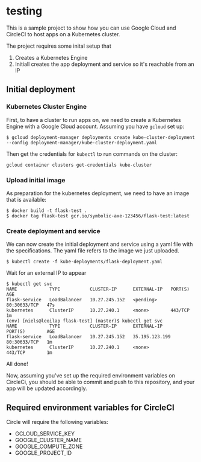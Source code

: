 # testing
 
This is a sample project to show how you can use Google Cloud and CircleCI to host apps on
a Kubernetes cluster.

The project requires some inital setup that
1. Creates a Kubernetes Engine
2. Initiall creates the app deployment and service so it's reachable from an IP

## Initial deployment

### Kubernetes Cluster Engine

First, to have a cluster to run apps on, we need to create a Kubernetes Engine with a Google Cloud account. Assuming you have `gcloud` set up:

```$ gcloud deployment-manager deployments create kube-cluster-deployment --config deployment-manager/kube-cluster-deployment.yaml```

Then get the credentials for `kubectl` to run commands on the cluster:

```gcloud container clusters get-credentials kube-cluster```

### Upload initial image

As preparation for the kubernetes deployment, we need to have an image that is available:

```
$ docker build -t flask-test .
$ docker tag flask-test gcr.io/symbolic-axe-123456/flask-test:latest
```

### Create deployment and service

We can now create the initial deployment and service using a yaml file with the specifications. The yaml file refers to the image we just uploaded.

```$ kubectl create -f kube-deployments/flask-deployment.yaml```

Wait for an external IP to appear

```
$ kubectl get svc
NAME            TYPE           CLUSTER-IP      EXTERNAL-IP   PORT(S)        AGE
flask-service   LoadBalancer   10.27.245.152   <pending>     80:30633/TCP   47s
kubernetes      ClusterIP      10.27.240.1     <none>        443/TCP        1m
(env) [niels@leoilap flask-test] (master)$ kubectl get svc
NAME            TYPE           CLUSTER-IP      EXTERNAL-IP      PORT(S)        AGE
flask-service   LoadBalancer   10.27.245.152   35.195.123.199   80:30633/TCP   1m
kubernetes      ClusterIP      10.27.240.1     <none>           443/TCP        1m
```

All done!

Now, assuming you've set up the required environment variables on CircleCi, you should be able to commit and push to this repository, and your app will be updated accordingly.

## Required environment variables for CircleCI

Circle will require the following variables:
- GCLOUD_SERVICE_KEY
- GOOGLE_CLUSTER_NAME
- GOOGLE_COMPUTE_ZONE
- GOOGLE_PROJECT_ID

